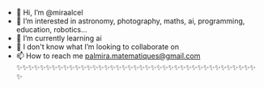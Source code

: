 - 👋 Hi, I’m @miraalcel 
- 👀 I’m interested in astronomy, photography, maths, ai, programming, education, robotics...
- 🌱 I’m currently learning ai
- 💞️ I don't know what I’m looking to collaborate on
- 📫 How to reach me palmira.matematiques@gmail.com
✨✨✨✨✨✨✨✨✨✨✨✨✨✨✨✨✨✨✨✨✨✨✨✨✨✨✨✨✨✨✨✨✨✨✨✨✨✨✨✨✨✨
<!---
miraalcel/miraalcel is a ✨ special ✨ repository because its `README.md` (this file) appears on your GitHub profile.
You can click the Preview link to take a look at your changes.
--->
